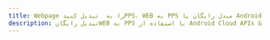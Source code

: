---title: Webpage را به  تبدیل کنیدPPS، WEB به PPS مبدل رایگان یا Android SDKdescription: تبدیل رایگانWEB به PPS با استفاده از Android Cloud APIs & SDK همچنین اسناد PDF را در Cloud ایجاد، ویرایش و رندر کنید.---